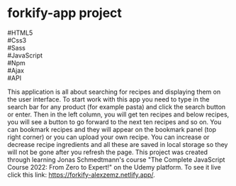 # forkify-app project 
#HTML5 <br/> #Css3 <br/> #Sass <br/> #JavaScript <br/> #Npm <br/> #Ajax <br/> #API 

This application is all about searching for recipes and displaying them on the user interface. 
To start work with this app you need to type in the search bar for any product (for example pasta) and click the search button or enter. 
Then in the left column, you will get ten recipes and below recipes, you will see a button to go forward to the next ten recipes and so on. You can bookmark recipes and they will appear on the bookmark panel (top right corner) or you can upload your own recipe. 
You can increase or decrease recipe ingredients and all these are saved in local storage so they will not be gone after you refresh the page. 
This project was created through learning Jonas Schmedtmann's course "The Complete JavaScript Course 2022: From Zero to Expert!" on the Udemy platform. To see it live click this link: https://forkify-alexzemz.netlify.app/.
